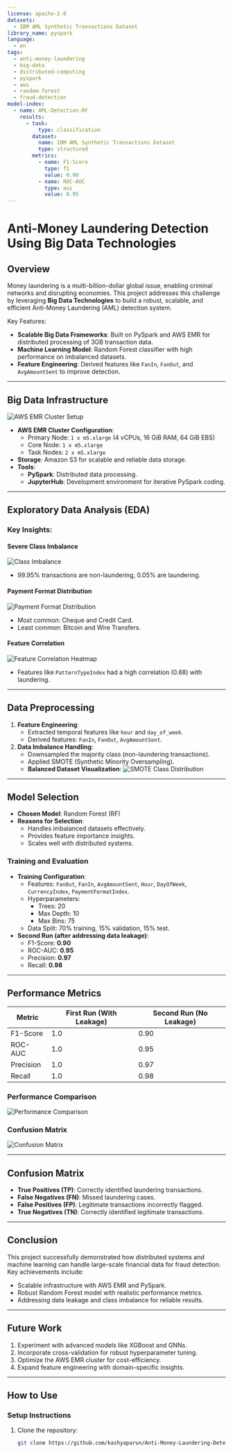 ```yaml
---
license: apache-2.0
datasets:
  - IBM AML Synthetic Transactions Dataset
library_name: pyspark
language:
  - en
tags:
  - anti-money-laundering
  - big-data
  - distributed-computing
  - pyspark
  - aws
  - random-forest
  - fraud-detection
model-index:
  - name: AML-Detection-RF
    results:
      - task:
          type: classification
        dataset:
          name: IBM AML Synthetic Transactions Dataset
          type: structured
        metrics:
          - name: F1-Score
            type: f1
            value: 0.90
          - name: ROC-AUC
            type: auc
            value: 0.95
---
```


# **Anti-Money Laundering Detection Using Big Data Technologies**

## **Overview**
Money laundering is a multi-billion-dollar global issue, enabling criminal networks and disrupting economies. This project addresses this challenge by leveraging **Big Data Technologies** to build a robust, scalable, and efficient Anti-Money Laundering (AML) detection system.

Key Features:
- **Scalable Big Data Frameworks**: Built on PySpark and AWS EMR for distributed processing of 3GB transaction data.
- **Machine Learning Model**: Random Forest classifier with high performance on imbalanced datasets.
- **Feature Engineering**: Derived features like `FanIn`, `FanOut`, and `AvgAmountSent` to improve detection.

---

## **Big Data Infrastructure**
![AWS EMR Cluster Setup](path_to_image/aws_emr_cluster_diagram.png)

- **AWS EMR Cluster Configuration**:
  - Primary Node: `1 x m5.xlarge` (4 vCPUs, 16 GiB RAM, 64 GiB EBS)
  - Core Node: `1 x m5.xlarge`
  - Task Nodes: `2 x m5.xlarge`
- **Storage**: Amazon S3 for scalable and reliable data storage.
- **Tools**:
  - **PySpark**: Distributed data processing.
  - **JupyterHub**: Development environment for iterative PySpark coding.

---

## **Exploratory Data Analysis (EDA)**
### Key Insights:
#### **Severe Class Imbalance**
![Class Imbalance](path_to_image/class_imbalance_chart.png)
- 99.95% transactions are non-laundering, 0.05% are laundering.

#### **Payment Format Distribution**
![Payment Format Distribution](path_to_image/payment_format_distribution_chart.png)
- Most common: Cheque and Credit Card.
- Least common: Bitcoin and Wire Transfers.

#### **Feature Correlation**
![Feature Correlation Heatmap](path_to_image/feature_correlation_heatmap.png)
- Features like `PatternTypeIndex` had a high correlation (0.68) with laundering.

---

## **Data Preprocessing**
1. **Feature Engineering**:
   - Extracted temporal features like `hour` and `day_of_week`.
   - Derived features: `FanIn`, `FanOut`, `AvgAmountSent`.
2. **Data Imbalance Handling**:
   - Downsampled the majority class (non-laundering transactions).
   - Applied SMOTE (Synthetic Minority Oversampling).
   - **Balanced Dataset Visualization**:
     ![SMOTE Class Distribution](path_to_image/smote_class_distribution_chart.png)

---

## **Model Selection**
- **Chosen Model**: Random Forest (RF)
- **Reasons for Selection**:
  - Handles imbalanced datasets effectively.
  - Provides feature importance insights.
  - Scales well with distributed systems.
 
### **Training and Evaluation**
- **Training Configuration**:
  - Features: `FanOut`, `FanIn`, `AvgAmountSent`, `Hour`, `DayOfWeek`, `CurrencyIndex`, `PaymentFormatIndex`.
  - Hyperparameters: 
    - Trees: 20
    - Max Depth: 10
    - Max Bins: 75
  - Data Split: 70% training, 15% validation, 15% test.
- **Second Run (after addressing data leakage)**:
  - F1-Score: **0.90**
  - ROC-AUC: **0.95**
  - Precision: **0.97**
  - Recall: **0.98**

---

## **Performance Metrics**
| Metric        | First Run (With Leakage) | Second Run (No Leakage) |
|---------------|---------------------------|--------------------------|
| F1-Score      | 1.0                       | 0.90                    |
| ROC-AUC       | 1.0                       | 0.95                    |
| Precision     | 1.0                       | 0.97                    |
| Recall        | 1.0                       | 0.98                    |

### **Performance Comparison**
![Performance Comparison](path_to_image/performance_comparison_chart.png)

### **Confusion Matrix**
![Confusion Matrix](path_to_image/confusion_matrix.png)

---

## **Confusion Matrix**
- **True Positives (TP)**: Correctly identified laundering transactions.
- **False Negatives (FN)**: Missed laundering cases.
- **False Positives (FP)**: Legitimate transactions incorrectly flagged.
- **True Negatives (TN)**: Correctly identified legitimate transactions.

---

## **Conclusion**
This project successfully demonstrated how distributed systems and machine learning can handle large-scale financial data for fraud detection. Key achievements include:
- Scalable infrastructure with AWS EMR and PySpark.
- Robust Random Forest model with realistic performance metrics.
- Addressing data leakage and class imbalance for reliable results.

---

## **Future Work**
1. Experiment with advanced models like XGBoost and GNNs.
2. Incorporate cross-validation for robust hyperparameter tuning.
3. Optimize the AWS EMR cluster for cost-efficiency.
4. Expand feature engineering with domain-specific insights.

---

## **How to Use**
### **Setup Instructions**
1. Clone the repository:
   ```bash
   git clone https://github.com/kashyaparun/Anti-Money-Laundering-Detection.git

